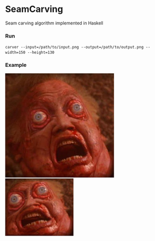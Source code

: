 # SeamCarving
Seam carving algorithm implemented in Haskell

### Run

`carver --input=/path/to/input.png --output=/path/to/output.png --width=150 --height=130`

### Example
![Input](https://raw.githubusercontent.com/ethylamide/SeamCarving/master/images/face.png)
![Output](https://raw.githubusercontent.com/ethylamide/SeamCarving/master/images/face-shrinked.png)
